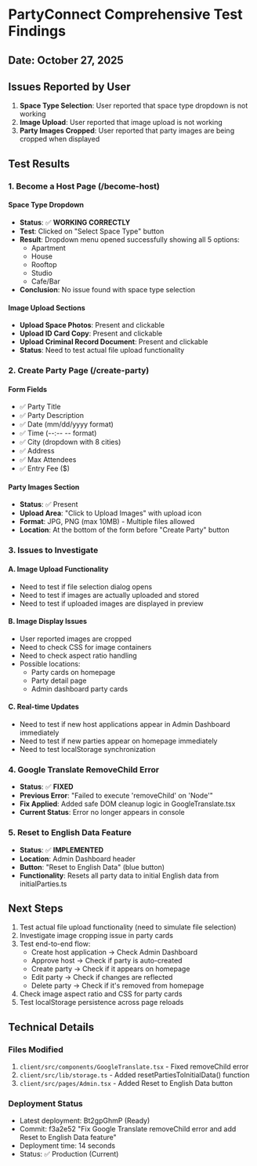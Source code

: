 # PartyConnect Comprehensive Test Findings

## Date: October 27, 2025

## Issues Reported by User

1. **Space Type Selection**: User reported that space type dropdown is not working
2. **Image Upload**: User reported that image upload is not working
3. **Party Images Cropped**: User reported that party images are being cropped when displayed

## Test Results

### 1. Become a Host Page (/become-host)

#### Space Type Dropdown
- **Status**: ✅ **WORKING CORRECTLY**
- **Test**: Clicked on "Select Space Type" button
- **Result**: Dropdown menu opened successfully showing all 5 options:
  - Apartment
  - House
  - Rooftop
  - Studio
  - Cafe/Bar
- **Conclusion**: No issue found with space type selection

#### Image Upload Sections
- **Upload Space Photos**: Present and clickable
- **Upload ID Card Copy**: Present and clickable
- **Upload Criminal Record Document**: Present and clickable
- **Status**: Need to test actual file upload functionality

### 2. Create Party Page (/create-party)

#### Form Fields
- ✅ Party Title
- ✅ Party Description
- ✅ Date (mm/dd/yyyy format)
- ✅ Time (--:-- -- format)
- ✅ City (dropdown with 8 cities)
- ✅ Address
- ✅ Max Attendees
- ✅ Entry Fee ($)

#### Party Images Section
- **Status**: ✅ Present
- **Upload Area**: "Click to Upload Images" with upload icon
- **Format**: JPG, PNG (max 10MB) - Multiple files allowed
- **Location**: At the bottom of the form before "Create Party" button

### 3. Issues to Investigate

#### A. Image Upload Functionality
- Need to test if file selection dialog opens
- Need to test if images are actually uploaded and stored
- Need to test if uploaded images are displayed in preview

#### B. Image Display Issues
- User reported images are cropped
- Need to check CSS for image containers
- Need to check aspect ratio handling
- Possible locations:
  - Party cards on homepage
  - Party detail page
  - Admin dashboard party cards

#### C. Real-time Updates
- Need to test if new host applications appear in Admin Dashboard immediately
- Need to test if new parties appear on homepage immediately
- Need to test localStorage synchronization

### 4. Google Translate RemoveChild Error

- **Status**: ✅ **FIXED**
- **Previous Error**: "Failed to execute 'removeChild' on 'Node'"
- **Fix Applied**: Added safe DOM cleanup logic in GoogleTranslate.tsx
- **Current Status**: Error no longer appears in console

### 5. Reset to English Data Feature

- **Status**: ✅ **IMPLEMENTED**
- **Location**: Admin Dashboard header
- **Button**: "Reset to English Data" (blue button)
- **Functionality**: Resets all party data to initial English data from initialParties.ts

## Next Steps

1. Test actual file upload functionality (need to simulate file selection)
2. Investigate image cropping issue in party cards
3. Test end-to-end flow:
   - Create host application → Check Admin Dashboard
   - Approve host → Check if party is auto-created
   - Create party → Check if it appears on homepage
   - Edit party → Check if changes are reflected
   - Delete party → Check if it's removed from homepage
4. Check image aspect ratio and CSS for party cards
5. Test localStorage persistence across page reloads

## Technical Details

### Files Modified
1. `client/src/components/GoogleTranslate.tsx` - Fixed removeChild error
2. `client/src/lib/storage.ts` - Added resetPartiesToInitialData() function
3. `client/src/pages/Admin.tsx` - Added Reset to English Data button

### Deployment Status
- Latest deployment: Bt2gpGhmP (Ready)
- Commit: f3a2e52 "Fix Google Translate removeChild error and add Reset to English Data feature"
- Deployment time: 14 seconds
- Status: ✅ Production (Current)

